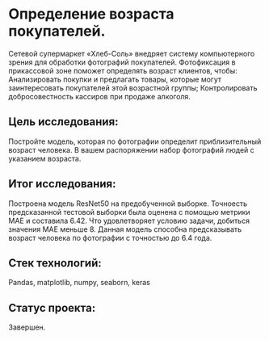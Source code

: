 # Определение возраста покупателей.

Сетевой супермаркет «Хлеб-Соль» внедряет систему компьютерного зрения для обработки фотографий покупателей. Фотофиксация в прикассовой зоне поможет определять возраст клиентов, чтобы:
Анализировать покупки и предлагать товары, которые могут заинтересовать покупателей этой возрастной группы;
Контролировать добросовестность кассиров при продаже алкоголя.

## Цель исследования:

Постройте модель, которая по фотографии определит приблизительный возраст человека. В вашем распоряжении набор фотографий людей с указанием возраста. 

## Итог исследования:

Построена модель ResNet50 на предобученной выборке.
Точноесть предсказанной тестовой выборки была оценена с помощью метрики MAE и составила 6.42. Что удовлетворяет условию задачи, добиться значения MAE меньше 8.
Данная модель способна предсказывать возраст человека по фотографии с точностью до 6.4 года.

## Стек технологий:

Pandas, matplotlib, numpy, seaborn, keras

## Статус проекта:

Завершен.

